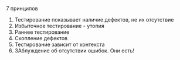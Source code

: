 7 принципов 
1. Тестирование показывает наличие дефектов, не их отсутствие
2. Избыточное тестирование - утопия
3. Раннее тестирование
4. Скопление дефектов
5. Тестирование зависит от контекста
6. ЗАблуждение об отсутствии ошибок. Они есть!